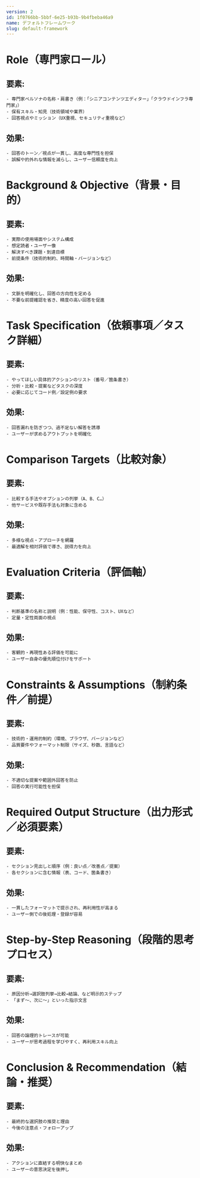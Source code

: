 ```yaml
---
version: 2
id: 1f0766bb-5bbf-6e25-b93b-9b4fbeba46a9
name: デフォルトフレームワーク
slug: default-framework
---
```

# **Role（専門家ロール）**  
## **要素:**
    - 専門家ペルソナの名称・肩書き（例：「シニアコンテンツエディター」「クラウドインフラ専門家」）
    - 保有スキル・知見（技術領域や業界）
    - 回答視点やミッション（UX重視、セキュリティ重視など）  
## **効果:**
    - 回答のトーン／視点が一貫し、高度な専門性を担保
    - 誤解や的外れな情報を減らし、ユーザー信頼度を向上

# **Background & Objective（背景・目的）**  
## **要素:**
    - 実際の使用場面やシステム構成
    - 想定読者・ユーザー像
    - 解決すべき課題・到達目標
    - 前提条件（技術的制約、時間軸・バージョンなど）  
## **効果:**
    - 文脈を明確化し、回答の方向性を定める
    - 不要な前提確認を省き、精度の高い回答を促進
# **Task Specification（依頼事項／タスク詳細）**  
## **要素:**
    - やってほしい具体的アクションのリスト（番号／箇条書き）
    - 分析・比較・提案などタスクの深度
    - 必要に応じてコード例／設定例の要求  
## **効果:**
    - 回答漏れを防ぎつつ、過不足ない解答を誘導
    - ユーザーが求めるアウトプットを明確化
# **Comparison Targets（比較対象）**  
## **要素:**
    - 比較する手法やオプションの列挙（A、B、C…）
    - 他サービスや既存手法も対象に含める  
## **効果:**
    - 多様な視点・アプローチを網羅
    - 最適解を相対評価で導き、説得力を向上
# **Evaluation Criteria（評価軸）**  
## **要素:**
    - 判断基準の名称と説明（例：性能、保守性、コスト、UXなど）
    - 定量・定性両面の視点  
## **効果:**
    - 客観的・再現性ある評価を可能に
    - ユーザー自身の優先順位付けをサポート
#  **Constraints & Assumptions（制約条件／前提）**  
## **要素:**
    - 技術的・運用的制約（環境、ブラウザ、バージョンなど）
    - 品質要件やフォーマット制限（サイズ、秒数、言語など）  
## **効果:**
    - 不適切な提案や範囲外回答を防止
    - 回答の実行可能性を担保
#  **Required Output Structure（出力形式／必須要素）**  
## **要素:**
    - セクション見出しと順序（例：良い点／改善点／提案）
    - 各セクションに含む情報（表、コード、箇条書き）  
## **効果:**
    - 一貫したフォーマットで提示され、再利用性が高まる
    - ユーザー側での後処理・登録が容易
#  **Step-by-Step Reasoning（段階的思考プロセス）**  
## **要素:**
    - 原因分析→選択肢列挙→比較→結論、など明示的ステップ
    - 「まず〜、次に〜」といった指示文言  
## **効果:**
    - 回答の論理的トレースが可能
    - ユーザーが思考過程を学びやすく、再利用スキル向上
#  **Conclusion & Recommendation（結論・推奨）**  
## **要素:**
    - 最終的な選択肢の推奨と理由
    - 今後の注意点・フォローアップ  
## **効果:**
    - アクションに直結する明快なまとめ
    - ユーザーの意思決定を後押し